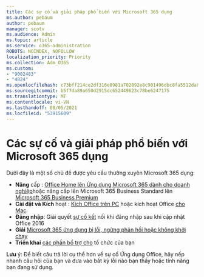 ```yaml
---
title: Các sự cố và giải pháp phổ biến với Microsoft 365 dụng
ms.author: pebaum
author: pebaum
manager: scotv
ms.audience: Admin
ms.topic: article
ms.service: o365-administration
ROBOTS: NOINDEX, NOFOLLOW
localization_priority: Priority
ms.collection: Adm_O365
ms.custom:
- "9002483"
- "4824"
ms.openlocfilehash: c73bff214ce2df316e8981a702892e8c901496dbc8fa5512da82ff6f79cce1e2
ms.sourcegitcommit: b5f7da89a650d2915dc652449623c78be6247175
ms.translationtype: MT
ms.contentlocale: vi-VN
ms.lasthandoff: 08/05/2021
ms.locfileid: "53915609"
---
```

# <a name="common-issues-and-resolutions-with-microsoft-365-apps"></a>Các sự cố và giải pháp phổ biến với Microsoft 365 dụng

Dưới đây là một số chủ đề được yêu cầu thường xuyên Microsoft 365 dụng:

- **Nâng** cấp : [Office Home lên Ứng dụng Microsoft 365 dành cho doanh nghiệp](https://support.office.com/article/how-do-i-upgrade-office-ee68f6cf-422f-464a-82ec-385f65391350#OfficeVersion=Office_365_subscription)hoặc nâng cấp lên Microsoft 365 Business Standard lên [Microsoft 365 Business Premium](https://docs.microsoft.com/microsoft-365/business/migrate-to-microsoft-365-business)
- **Cài đặt và Kích** hoạt : [Kích Office trên PC](https://support.office.com/article/activate-office-5bd38f38-db92-448b-a982-ad170b1e187e) hoặc kích hoạt Office [cho Mac](https://support.office.com/article/activate-office-for-mac-7f6646b1-bb14-422a-9ad4-a53410fcefb2).
- **Đăng nhập**: Giải quyết [sự cố kết](https://docs.microsoft.com/office365/troubleshoot/authentication/connection-issue-when-sign-in-office-2016) nối khi đăng nhập sau khi cập nhật Office 2016
- **Giải** [Microsoft 365 ứng dụng bị lỗi, ngừng phản hồi hoặc không khởi chạy](https://docs.microsoft.com/alchemyinsights/office-apps-don't-launch-start)
- **Triển khai** [các phần bổ trợ cho](https://docs.microsoft.com/microsoft-365/admin/manage/manage-deployment-of-add-ins?view=o365-worldwide) tổ chức của bạn

**Lưu** ý: Để biết câu trả lời cụ thể hơn về sự cố Ứng dụng Office, hãy nếp nhanh câu hỏi của bạn và đưa vào bất kỳ lỗi nào bạn thấy hoặc tính năng bạn đang sử dụng.
